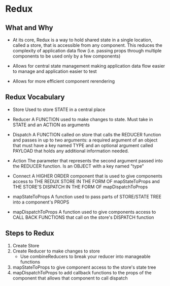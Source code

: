 # Redux

## What and Why

- At its core, Redux is a way to hold shared state in a single location, called a store, that is accessible from any component. This reduces the complexity of application data flow (i.e. passing props through multiple components to be used only by a few components)

- Allows for central state management making application data flow easier to manage and application easier to test

- Allows for more efficient component rerendering

## Redux Vocabulary

- Store
  Used to store STATE in a central place

- Reducer
  A FUNCTION used to make changes to state. Must take in STATE and an ACTION as arguments

- Dispatch
  A FUNCTION called on store that calls the REDUCER function and passes in up to two arguments: a required argument of an object that must have a key named TYPE and an optional argument called PAYLOAD that holds any additional information needed.

- Action
  The parameter that represents the second argument passed into the REDUCER function. Is an OBJECT with a key named "type"

- Connect
  A HIGHER ORDER component that is used to give components access to THE REDUX STORE IN THE FORM OF mapStateToProps and THE STORE'S DISPATCH IN THE FORM OF mapDispatchToProps

- mapStateToProps
  A function used to pass parts of STORE/STATE TREE into a component's PROPS

- mapDispatchToProps
  A function used to give components access to CALL BACK FUNCTIONS that call on the store's DISPATCH function

## Steps to Redux

1. Create Store
2. Create Reducer to make changes to store
   - Use combineReducers to break your reducer into manageable functions
3. mapStateToProps to give component access to the store's state tree
4. mapDispatchToProps to add callback functions to the props of the component that allows that component to call dispatch
